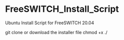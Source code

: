 # FreeSWITCH_Install_Script
Ubuntu Install Script for FreeSWITCH 20.04

git clone or download the installer file
chmod +x 
./
